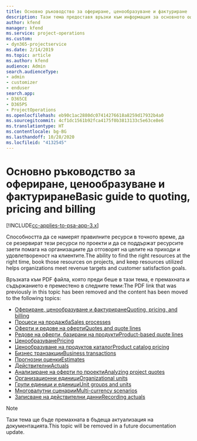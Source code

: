 ```yaml
---
title: Основно ръководство за офериране, ценообразуване и фактуриране
description: Тази тема предоставя връзки към информация за основното офериране, фактуриране и ценообразуване в Project Service Automation.
author: kfend
manager: kfend
ms.service: project-operations
ms.custom:
- dyn365-projectservice
ms.date: 2/14/2019
ms.topic: article
ms.author: kfend
audience: Admin
search.audienceType:
- admin
- customizer
- enduser
search.app:
- D365CE
- D365PS
- ProjectOperations
ms.openlocfilehash: eb90c1ac2880dc07414276618a8259d17932b4a0
ms.sourcegitcommit: 4cf1dc1561b92fca4175f0b3813133c5e63ce8e6
ms.translationtype: HT
ms.contentlocale: bg-BG
ms.lasthandoff: 10/28/2020
ms.locfileid: "4132545"
---
```

# <a name="basic-guide-to-quoting-pricing-and-billing"></a><span data-ttu-id="69cf7-103">Основно ръководство за офериране, ценообразуване и фактуриране</span><span class="sxs-lookup"><span data-stu-id="69cf7-103">Basic guide to quoting, pricing and billing</span></span>

[!INCLUDE[cc-applies-to-psa-app-3.x](../../includes/cc-applies-to-psa-app-3x.md)]

<span data-ttu-id="69cf7-104">Способността да се намерят правилните ресурси в точното време, да се резервират тези ресурси по проекти и да се поддържат ресурсите заети помага на организациите да отговорят на целите на приходи и удовлетвореност на клиентите.</span><span class="sxs-lookup"><span data-stu-id="69cf7-104">The ability to find the right resources at the right time, book those resources on projects, and keep resources utilized helps organizations meet revenue targets and customer satisfaction goals.</span></span> 

<span data-ttu-id="69cf7-105">Връзката към PDF файла, която преди беше в тази тема, е премахната и съдържанието е преместено в следните теми:</span><span class="sxs-lookup"><span data-stu-id="69cf7-105">The PDF link that was previously in this topic has been removed and the content has been moved to the following topics:</span></span>

- [<span data-ttu-id="69cf7-106">Офериране, ценообразуване и фактуриране</span><span class="sxs-lookup"><span data-stu-id="69cf7-106">Quoting, pricing, and billing</span></span>](../quote-bill-price.md)
- [<span data-ttu-id="69cf7-107">Процеси на продажба</span><span class="sxs-lookup"><span data-stu-id="69cf7-107">Sales processes</span></span>](../basic-sales-process.md)
- [<span data-ttu-id="69cf7-108">Оферти и редове на оферти</span><span class="sxs-lookup"><span data-stu-id="69cf7-108">Quotes and quote lines</span></span>](../basic-quote-lines.md)
- [<span data-ttu-id="69cf7-109">Редове на оферти, базирани на продукти</span><span class="sxs-lookup"><span data-stu-id="69cf7-109">Product-based quote lines</span></span>](../product-based-quote-lines.md)
- [<span data-ttu-id="69cf7-110">Ценообразуване</span><span class="sxs-lookup"><span data-stu-id="69cf7-110">Pricing</span></span>](../basic-pricing.md)
- [<span data-ttu-id="69cf7-111">Ценообразуване на продуктов каталог</span><span class="sxs-lookup"><span data-stu-id="69cf7-111">Product catalog pricing</span></span>](../product-catalog-pricing.md)
- [<span data-ttu-id="69cf7-112">Бизнес транзакции</span><span class="sxs-lookup"><span data-stu-id="69cf7-112">Business transactions</span></span>](../basic-business-transactions.md)
- [<span data-ttu-id="69cf7-113">Прогнозни оценки</span><span class="sxs-lookup"><span data-stu-id="69cf7-113">Estimates</span></span>](../estimates.md)
- [<span data-ttu-id="69cf7-114">Действителни</span><span class="sxs-lookup"><span data-stu-id="69cf7-114">Actuals</span></span>](../actuals.md)
- [<span data-ttu-id="69cf7-115">Анализиране на оферти по проекти</span><span class="sxs-lookup"><span data-stu-id="69cf7-115">Analyzing project quotes</span></span>](../basic-analyzing-quotes.md)
- [<span data-ttu-id="69cf7-116">Организационни единици</span><span class="sxs-lookup"><span data-stu-id="69cf7-116">Organizational units</span></span>](../advanced-organizational.md)
- [<span data-ttu-id="69cf7-117">Групи единици и единици</span><span class="sxs-lookup"><span data-stu-id="69cf7-117">Unit groups and units</span></span>](../advanced-units.md)
- [<span data-ttu-id="69cf7-118">Многовалутни сценарии</span><span class="sxs-lookup"><span data-stu-id="69cf7-118">Multi-currency scenarios</span></span>](../advanced-currency.md)
- [<span data-ttu-id="69cf7-119">Записване на действителни данни</span><span class="sxs-lookup"><span data-stu-id="69cf7-119">Recording actuals</span></span>](../advanced-actuals.md)

> [!NOTE]
> <span data-ttu-id="69cf7-120">Тази тема ще бъде премахната в бъдеща актуализация на документацията.</span><span class="sxs-lookup"><span data-stu-id="69cf7-120">This topic will be removed in a future documentation update.</span></span> 
